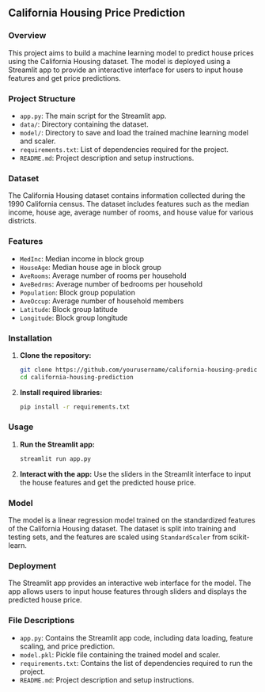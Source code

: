 ## California Housing Price Prediction

### Overview
This project aims to build a machine learning model to predict house prices using the California Housing dataset. The model is deployed using a Streamlit app to provide an interactive interface for users to input house features and get price predictions.

### Project Structure
- `app.py`: The main script for the Streamlit app.
- `data/`: Directory containing the dataset.
- `model/`: Directory to save and load the trained machine learning model and scaler.
- `requirements.txt`: List of dependencies required for the project.
- `README.md`: Project description and setup instructions.

### Dataset
The California Housing dataset contains information collected during the 1990 California census. The dataset includes features such as the median income, house age, average number of rooms, and house value for various districts.

### Features
- `MedInc`: Median income in block group
- `HouseAge`: Median house age in block group
- `AveRooms`: Average number of rooms per household
- `AveBedrms`: Average number of bedrooms per household
- `Population`: Block group population
- `AveOccup`: Average number of household members
- `Latitude`: Block group latitude
- `Longitude`: Block group longitude

### Installation
1. **Clone the repository:**
   ```bash
   git clone https://github.com/yourusername/california-housing-prediction.git
   cd california-housing-prediction
   ```

2. **Install required libraries:**
   ```bash
   pip install -r requirements.txt
   ```

### Usage
1. **Run the Streamlit app:**
   ```bash
   streamlit run app.py
   ```

2. **Interact with the app:**
   Use the sliders in the Streamlit interface to input the house features and get the predicted house price.

### Model
The model is a linear regression model trained on the standardized features of the California Housing dataset. The dataset is split into training and testing sets, and the features are scaled using `StandardScaler` from scikit-learn.

### Deployment
The Streamlit app provides an interactive web interface for the model. The app allows users to input house features through sliders and displays the predicted house price.

### File Descriptions
- `app.py`: Contains the Streamlit app code, including data loading, feature scaling, and price prediction.
- `model.pkl`: Pickle file containing the trained model and scaler.
- `requirements.txt`: Contains the list of dependencies required to run the project.
- `README.md`: Project description and setup instructions.

